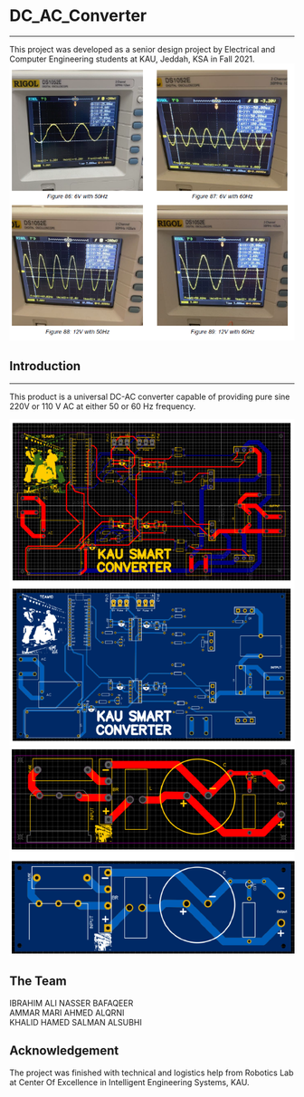 # DC_AC_Converter
_____  

This project was developed as a senior design project by Electrical and Computer Engineering students at KAU, Jeddah, KSA in Fall 2021.  
![Alt text](waveforms.png)


## Introduction
_____  

This product is a universal DC-AC converter capable of providing pure sine 220V or 110 V AC at either 50 or 60 Hz frequency. 


![Alt text](pcb1.png)
![Alt text](pcb2.png)


## The Team
IBRAHIM ALI NASSER BAFAQEER  
AMMAR MARI AHMED ALQRNI  
KHALID HAMED SALMAN ALSUBHI  

## Acknowledgement
The project was finished with technical and logistics help from Robotics Lab at Center Of Excellence in Intelligent Engineering Systems, KAU.    
